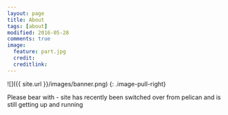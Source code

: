 ```yaml
---
layout: page
title: About
tags: [about]
modified: 2016-05-28
comments: true
image:
  feature: part.jpg
  credit:
  creditlink:
---
```


![]({{ site.url }}/images/banner.png)
{: .image-pull-right}

Please bear with - site has recently been switched over from pelican and is still getting up and running